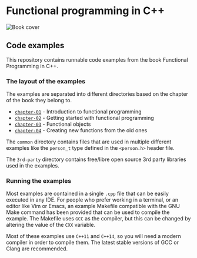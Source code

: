 # Functional programming in C++

![Book cover](https://gitlab.com/manning-fpcpp-book/code-examples/raw/master/.resources/fpcpp-cover.png)

## Code examples

This repository contains runnable code examples from the book Functional Programming in C++.

### The layout of the examples

The examples are separated into different directories based on the chapter of the book they belong to.

- [`chapter-01`](https://gitlab.com/manning-fpcpp-book/code-examples/tree/master/chapter-01) - Introduction to functional programming
- [`chapter-02`](https://gitlab.com/manning-fpcpp-book/code-examples/tree/master/chapter-02) - Getting started with functional programming
- [`chapter-03`](https://gitlab.com/manning-fpcpp-book/code-examples/tree/master/chapter-03) - Functional objects
- [`chapter-04`](https://gitlab.com/manning-fpcpp-book/code-examples/tree/master/chapter-04) - Creating new functions from the old ones

The `common` directory contains files that are used in multiple different examples like the `person_t` type defined in the `<person.h>` header file.

The `3rd-party` directory contains free/libre open source 3rd party libraries used in the examples.

### Running the examples

Most examples are contained in a single `.cpp` file that can be easily executed in any IDE. For people who prefer working in a terminal, or an editor like Vim or Emacs, an example Makefile compatible with the GNU Make command has been provided that can be used to compile the example. The Makefile uses `GCC` as the compiler, but this can be changed by altering the value of the `CXX` variable.

Most of these examples use `C++11` and `C++14`, so you will need a modern compiler in order to compile them. The latest stable versions of GCC or Clang are recommended.

